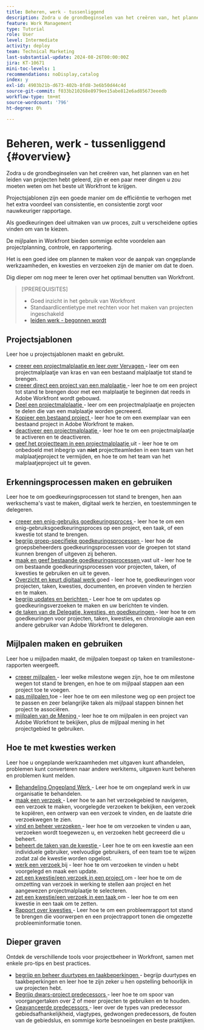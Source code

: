 ```yaml
---
title: Beheren, werk - tussenliggend
description: Zodra u de grondbeginselen van het creëren van, het plannen van en het leiden van projecten hebt geleerd, zijn er een paar meer dingen u zou moeten weten om het beste uit Workfront te krijgen.
feature: Work Management
type: Tutorial
role: User
level: Intermediate
activity: deploy
team: Technical Marketing
last-substantial-update: 2024-08-26T00:00:00Z
jira: KT-10671
mini-toc-levels: 1
recommendations: noDisplay,catalog
index: y
exl-id: 4903b21b-d673-402b-8fd8-3e6b50d44c4d
source-git-commit: f033b210268e8979ee15abe812e6ad85673eeedb
workflow-type: tm+mt
source-wordcount: '796'
ht-degree: 0%

---
```


# Beheren, werk - tussenliggend {#overview}

Zodra u de grondbeginselen van het creëren van, het plannen van en het leiden van projecten hebt geleerd, zijn er een paar meer dingen u zou moeten weten om het beste uit Workfront te krijgen.

Projectsjablonen zijn een goede manier om de efficiëntie te verhogen met het extra voordeel van consistentie, en consistentie zorgt voor nauwkeuriger rapportage.

Als goedkeuringen deel uitmaken van uw proces, zult u verscheidene opties vinden om van te kiezen.

De mijlpalen in Workfront bieden sommige echte voordelen aan projectplanning, controle, en rapportering.

Het is een goed idee om plannen te maken voor de aanpak van ongeplande werkzaamheden, en kwesties en verzoeken zijn de manier om dat te doen.

Dig dieper om nog meer te leren over het optimaal benutten van Workfront.

>[!PREREQUISITES]
>
>* Goed inzicht in het gebruik van Workfront
>* Standaardlicentietype met rechten voor het maken van projecten ingeschakeld
>* [ leiden werk - begonnen wordt ](https://experienceleague.adobe.com/?recommended=Workfront-U-1-2022.1.planners)


## Projectsjablonen

Leer hoe u projectsjablonen maakt en gebruikt.

* [ creeer een projectmalplaatje en leer over Vervagen ](create-a-project-template.md) - leer om een projectmalplaatje van kras en van een bestaand malplaatje tot stand te brengen.
* [ creeer direct een project van een malplaatje ](create-a-project-directly-from-a-template.md) - leer hoe te om een project tot stand te brengen door met een malplaatje te beginnen dat reeds in Adobe Workfront wordt gebouwd.
* [ Deel een projectmalplaatje ](share-a-project-template.md) - leer om een projectmalplaatje en projecten te delen die van een malplaatje worden gecreeerd.
* [ Kopieer een bestaand project ](/help/manage-work/manage-projects/copy-an-existing-project.md) - leer hoe te om een exemplaar van een bestaand project in Adobe Workfront te maken.
* [ deactiveer een projectmalplaatje ](deactivate-a-project-template.md) - leer hoe te om een projectmalplaatje te activeren en te deactiveren.
* [ geef het projectteam in een projectmalplaatje ](edit-the-project-team-in-a-project-template.md) uit - leer hoe te om onbedoeld met inbegrip van **niet** projectteamleden in een team van het malplaatjeproject te vermijden, en hoe te om het team van het malplaatjeproject uit te geven.

## Erkenningsprocessen maken en gebruiken

Leer hoe te om goedkeuringsprocessen tot stand te brengen, hen aan werkschema&#39;s vast te maken, digitaal werk te herzien, en toestemmingen te delegeren.

* [ creeer een enig-gebruiks goedkeuringsproces ](create-a-single-use-approval-process.md) - leer hoe te om een enig-gebruiksgoedkeuringsproces op een project, een taak, of een kwestie tot stand te brengen.
* [ begrijp groep-specifieke goedkeuringsprocessen ](group-specific-approval-processes.md) - leer hoe de groepsbeheerders goedkeuringsprocessen voor de groepen tot stand kunnen brengen of uitgeven zij beheren.
* [ maak en geef bestaande goedkeuringsprocessen ](attach-and-edit-existing-approval-processes.md) vast uit - leer hoe te om bestaande goedkeuringsprocessen voor projecten, taken, of kwesties te gebruiken en uit te geven.
* [ Overzicht en keurt digitaal werk ](review-and-approve-digital-work.md) goed - leer hoe te, goedkeuringen voor projecten, taken, kwesties, documenten, en proeven vinden te herzien en te maken.
* [ begrijp updates en berichten ](understand-updates-and-notifications.md) - Leer hoe te om updates op goedkeuringsverzoeken te maken en uw berichten te vinden.
* [ de taken van de Delegatie, kwesties, en goedkeuringen ](delegate-approvals.md) - leer hoe te om goedkeuringen voor projecten, taken, kwesties, en chronologie aan een andere gebruiker van Adobe Workfront te delegeren.

## Mijlpalen maken en gebruiken

Leer hoe u mijlpaden maakt, de mijlpalen toepast op taken en tramilestone-rapporten weergeeft.

* [ creeer mijlpalen ](creating-milestones.md) - leer welke milestone wegen zijn, hoe te om milestone wegen tot stand te brengen, en hoe te om mijlpaal stappen aan een project toe te voegen.
* [ pas mijlpalen ](apply-milestones.md) toe - leer hoe te om een milestone weg op een project toe te passen en zeer belangrijke taken als mijlpaal stappen binnen het project te associëren.
* [ mijlpalen van de Mening ](view-milestones.md) - leer hoe te om mijlpalen in een project van Adobe Workfront te bekijken, plus de mijlpaal mening in het projectgebied te gebruiken.

## Hoe te met kwesties werken

Leer hoe u ongeplande werkzaamheden met uitgaven kunt afhandelen, problemen kunt converteren naar andere werkitems, uitgaven kunt beheren en problemen kunt melden.

* [ Behandeling Ongepland Werk ](handle-unplanned-work.md) - Leer hoe te om ongepland werk in uw organisatie te behandelen.
* [ maak een verzoek ](make-a-request.md) - Leer hoe te aan het verzoekgebied te navigeren, een verzoek te maken, voorgelegde verzoeken te bekijken, een verzoek te kopiëren, een ontwerp van een verzoek te vinden, en de laatste drie verzoekwegen te zien.
* [ vind en beheer verzoeken ](find-requests.md) - leer hoe te om verzoeken te vinden u aan, verzoeken wordt toegewezen u, en verzoeken hebt gecreeerd die u beheert.
* [ beheert de taken van de kwestie ](manage-issue-assignments.md) - Leer hoe te om een kwestie aan een individuele gebruiker, veelvoudige gebruikers, of een team toe te wijzen zodat zal de kwestie worden opgelost.
* [ werk een verzoek ](update-a-request.md) bij - leer hoe te om verzoeken te vinden u hebt voorgelegd en maak een update.
* [ zet een kwestie/een verzoek in een project ](create-a-project-from-a-request.md) om - leer hoe te om de omzetting van verzoek in werking te stellen aan project en het aangewezen projectmalplaatje te selecteren.
* [ zet een kwestie/een verzoek in een taak ](convert-issues-to-other-work-items.md) om - leer hoe te om een kwestie in een taak om te zetten.
* [ Rapport over kwesties ](report-on-issues.md) - Leer hoe te om een probleemrapport tot stand te brengen die voorwerpen en een projectrapport tonen die omgezette probleeminformatie tonen.

## Dieper graven

Ontdek de verschillende tools voor projectbeheer in Workfront, samen met enkele pro-tips en best practices.    

* [ begrijp en beheer duurtypes en taakbeperkingen ](understand-and-manage-duration-types-and-task-constraints.md) - begrijp duurtypes en taakbeperkingen en leer hoe te zijn zeker u hen opstelling behoorlijk in uw projecten hebt.
* [ Begrijp dwars-project predecessors ](understand-cross-project-predecessors.md) - leer hoe te om spoor van voorgangertaken over 2 of meer projecten te gebruiken en te houden.
* [ Geavanceerde predecessors ](advanced-predecessors.md) - leer over de types van predecessor gebiedsafhankelijkheid, vlagtypes, gedwongen predecessors, de fouten van de gebiedslus, en sommige korte besnoeiingen en beste praktijken.
